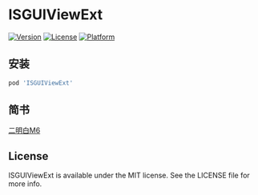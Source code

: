 # ISGUIViewExt

[![Version](https://img.shields.io/cocoapods/v/ISGUIViewExt.svg?style=flat)](https://cocoapods.org/pods/ISGUIViewExt)
[![License](https://img.shields.io/cocoapods/l/ISGUIViewExt.svg?style=flat)](https://cocoapods.org/pods/ISGUIViewExt)
[![Platform](https://img.shields.io/cocoapods/p/ISGUIViewExt.svg?style=flat)](https://cocoapods.org/pods/ISGUIViewExt)


## 安装

```ruby
pod 'ISGUIViewExt'
```


## 简书

[二明白M6](https://www.jianshu.com/u/7e1b920cdac1)

## License

ISGUIViewExt is available under the MIT license. See the LICENSE file for more info.
